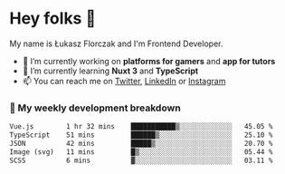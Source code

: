 # Hey folks 👋

My name is Łukasz Florczak and I'm Frontend Developer. 

- 🔭 I’m currently working on **platforms for gamers** and **app for tutors**
- 🌱 I’m currently learning **Nuxt 3** and **TypeScript**
- 📫 You can reach me on [Twitter](https://twitter.com/lukaszflorczak), [LinkedIn](https://pl.linkedin.com/in/lukasz-florczak) or [Instagram](https://instagram.com/lukaszflorczak)


### 🧮 My weekly development breakdown

<!--START_SECTION:waka-->

```txt
Vue.js        1 hr 32 mins    ███████████▒░░░░░░░░░░░░░   45.05 %
TypeScript    51 mins         ██████▒░░░░░░░░░░░░░░░░░░   25.10 %
JSON          42 mins         █████▒░░░░░░░░░░░░░░░░░░░   20.70 %
Image (svg)   11 mins         █▒░░░░░░░░░░░░░░░░░░░░░░░   05.44 %
SCSS          6 mins          ▓░░░░░░░░░░░░░░░░░░░░░░░░   03.11 %
```

<!--END_SECTION:waka-->

<!--
**lukaszflorczak/lukaszflorczak** is a ✨ _special_ ✨ repository because its `README.md` (this file) appears on your GitHub profile.

Here are some ideas to get you started:

- 🔭 I’m currently working on ...
- 🌱 I’m currently learning ...
- 👯 I’m looking to collaborate on ...
- 🤔 I’m looking for help with ...
- 💬 Ask me about ...
- 📫 How to reach me: ...
- 😄 Pronouns: ...
- ⚡ Fun fact: ...
-->
